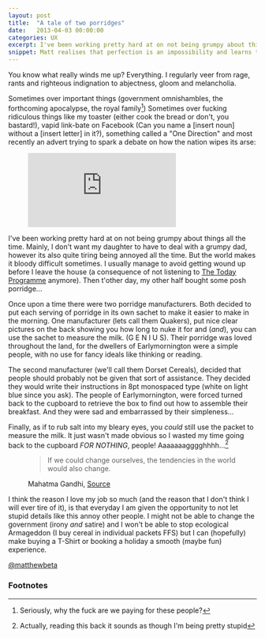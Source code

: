 ```yaml
---
layout: post
title:  "A tale of two porridges"
date:   2013-04-03 00:00:00
categories: UX
excerpt: I've been working pretty hard at on not being grumpy about things all the time. Mainly, I don't want my daughter to have to deal with a grumpy dad, however its also quite tiring being annoyed all the time. But the world makes it bloody difficult sometimes.
snippet: Matt realises that perfection is an impossibility and learns to ship the damn thing
---
```


<p class="lede">You know what really winds me up? Everything. I regularly veer from rage, rants and righteous indignation to abjectness, gloom and melancholia. </p>

Sometimes over important things (government omnishambles, the forthcoming apocalypse, the royal family[^1]) Sometimes over fucking ridiculous things like my toaster (either cook the bread or don't, you bastard!), vapid link-bate on Facebook (Can you name a [insert noun] without a [insert letter] in it?), something called a "One Direction" and most recently an advert trying to spark a debate on how the nation wipes its arse:

<figure>
	<div class="video aspect aspect--16-9">
		<iframe width="" height="" src="https://www.youtube.com/embed/9dBYzgW7xjk" frameborder="0">&nbsp;</iframe>
	</div>
</figure> 

I've been working pretty hard at on not being grumpy about things all the time. Mainly, I don't want my daughter to have to deal with a grumpy dad, however its also quite tiring being annoyed all the time. But the world makes it bloody difficult sometimes. I usually manage to avoid getting wound up before I leave the house (a consequence of not listening to [The Today Programme](http://www.bbc.co.uk/programmes/b006qj9z/episodes/player) anymore). Then t'other day, my other half bought some posh porridge...

Once upon a time there were two porridge manufacturers. Both decided to put each serving of porridge in its own sachet to make it easier to make in the morning. One manufacturer (lets call them Quakers), put nice clear pictures on the back showing you how long to nuke it for and (_and_), you can use the sachet to measure the milk. (G E N I U S). Their porridge was loved throughout the land, for the dwellers of Earlymornington were a simple people, with no use for fancy ideals like thinking or reading.

The second manufacturer (we'll call them Dorset Cereals), decided that people should probably not be given that sort of assistance. They decided they would write their instructions in 8pt monospaced type (white on light blue since you ask). The people of Earlymornington, were forced turned back to the cupboard to retrieve the box to find out how to assemble their breakfast. And they were sad and embarrassed by their simpleness...

Finally, as if to rub salt into my bleary eyes, you _could_ still use the packet to measure the milk. It just wasn't made obvious so I wasted my time going back to the cupboard *FOR NOTHING*, people! Aaaaaaagggghhhh...[^2]

<figure>
<blockquote>
If we could change ourselves, the tendencies in the world would also change. 
</blockquote>
<figcaption>
	Mahatma Gandhi, <a href="http://www.nytimes.com/2011/08/30/opinion/falser-words-were-never-spoken.html">Source</a>
</figcaption>
</figure> 

I think the reason I love my job so much (and the reason that I don't think I will ever tire of it), is that everyday I am given the opportunity to not let stupid details like this annoy other people. I might not be able to change the government (irony *and* satire) and I won't be able to stop ecological Armageddon (I buy cereal in individual packets FFS) but I can (hopefully) make buying a T-Shirt or booking a holiday a smooth (maybe fun) experience. 

<a href="http://twitter.com/matthewbeta" class="signature">@matthewbeta</a>

<h3 class="heading heading--sub">Footnotes</h3>

[^1]: Seriously, why the fuck are we paying for these people?

[^2]: Actually, reading this back it sounds as though I'm being pretty stupid




